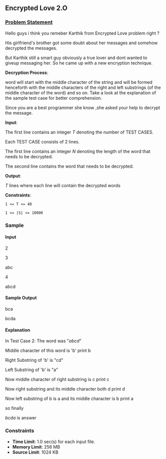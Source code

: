 
## Encrypted Love 2.O

### [Problem Statement](https://www.hackerearth.com/practice/basic-programming/recursion/recursion-and-backtracking/practice-problems/algorithm/encrypted-love-2o/)

Hello guys i think you remeber Karthik from Encrypted Love problem right ?

His girlfriend's brother  got some doubt about her messages and somehow decrypted the messages.

But Karthik still a smart guy  obviously a true lover and dont wanted to giveup messaging her. So he came up with a new encryption technique.

**Decryption Process**:

word will start with the middle character of the string and will be formed henceforth with the middle characters of the right and left substrings (of the middle character of the word) and so on. Take a look at the explanation of the sample test case for better comprehension.

Since you are a best programmer she know ,she asked  your help to decrypt  the message.


**Input**:

The first line contains an integer _T_ denoting the number of TEST CASES.

Each TEST CASE consists of 2 lines.

The first line contains an integer _N_ denoting the length of the word that needs to be decrypted.

The second line contains the word that needs to be decrypted.


**Output**:

_T_ lines where each line will contain the decrypted words


**Constraints**:

`1 <= T <= 40`

`1 <= |S| <= 10000`


### Sample

#### Input

2

3

abc

4

abcd


#### Sample Output

bca

bcda


#### Explanation

In Test Case 2: The word was "*abcd*"

Middle character of this word is 'b' print b

Right Substring of 'b' is "cd"

Left Substring of 'b' is "a"

Now middle character of right substring is c print c

Now right substring and its middle character both d print d

Now left substring of b is a and its middle character is b print a

so finally

*bcda* is answer


### Constraints

- **Time Limit**: 1.0 sec(s) for each input file.
- **Memory Limit**:	256 MB
- **Source Limit**:	1024 KB
